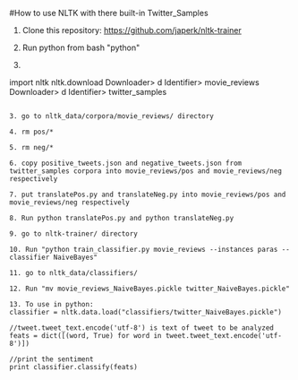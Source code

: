 #How to use NLTK with there built-in Twitter_Samples

1. Clone this repository: https://github.com/japerk/nltk-trainer

2. Run python from bash "python"
3. ```
import nltk
nltk.download
Downloader> d
Identifier> movie_reviews
Downloader> d
Identifier> twitter_samples
```

3. go to nltk_data/corpora/movie_reviews/ directory

4. rm pos/*

5. rm neg/*

6. copy positive_tweets.json and negative_tweets.json from twitter_samples corpora into movie_reviews/pos and movie_reviews/neg respectively 

7. put translatePos.py and translateNeg.py into movie_reviews/pos and movie_reviews/neg respectively 

8. Run python translatePos.py and python translateNeg.py

9. go to nltk-trainer/ directory

10. Run "python train_classifier.py movie_reviews --instances paras --classifier NaiveBayes"

11. go to nltk_data/classifiers/

12. Run "mv movie_reviews_NaiveBayes.pickle twitter_NaiveBayes.pickle"

13. To use in python:
classifier = nltk.data.load("classifiers/twitter_NaiveBayes.pickle")

//tweet.tweet_text.encode('utf-8') is text of tweet to be analyzed
feats = dict([(word, True) for word in tweet.tweet_text.encode('utf-8')])

//print the sentiment
print classifier.classify(feats)
